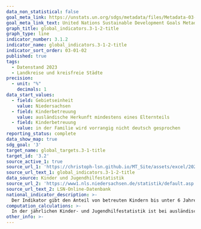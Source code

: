 ```yaml
---
data_non_statistical: false
goal_meta_link: https://unstats.un.org/sdgs/metadata/files/Metadata-03-01-01.pdf
goal_meta_link_text: United Nations Sustainable Development Goals Metadata (pdf 865kB)
graph_title: global_indicators.3-1-2-title
graph_type: line
indicator_number: 3.1.2
indicator_name: global_indicators.3-1-2-title
indicator_sort_order: 03-01-02
published: true
tags:
  - Datenstand 2023
  - Landkreise und kreisfreie Städte
precision:
  - unit: "%"
    decimals: 1
data_start_values:
  - field: Gebietseinheit
    value: Niedersachsen
  - field: Kinderbetreuung
    value: ausländische Herkunft mindestens eines Elternteils
  - field: Kinderbetreuung
    value: in der Familie wird vorrangig nicht deutsch gesprochen
reporting_status: complete
data_show_map: true
sdg_goal: '3'
target_name: global_targets.3-1-title
target_id: '3.2'
source_active_1: true
source_url_1: 'https://christoph-lsn.github.io/MT_Site/assets/excel/2024_3-1-2.xlsx'
source_url_text_1: global_indicators.3-1-2-title
data_source: Kinder und Jugendhilfestatistik
source_url_2: 'https://www1.nls.niedersachsen.de/statistik/default.asp'
source_url_text_2: LSN-Online-Datenbank
national_indicator_description: >-
  Der Indikator gibt den Anteil von betreuten Kindern bis unter 6 Jahren mit Zuwanderungsgeschichte in Tageseinrichtungen wieder. Dabei werden zwei unterschiedliche Definitionen über den Migrationshintergrund zu Grunde gelegt. Zum einen bezieht sich dieser auf die Herkunft der Eltern bzw. eines Elternteils, zum anderen auf die vorrangige Familiensprache. Beide Merkmale werden parallel erfasst und können isoliert betrachtet werden. Die frühkindliche Förderung ist insbesondere für Kinder mit Zuwanderungsgeschichte für den gesamten Bildungserfolg von zentraler Bedeutung. Insbesondere wird der Entwicklung der sprachlichen Fähigkeiten eine Schlüsselrolle bei der gesellschaftlichen Teilhabe zuerkannt, da unter anderem von den Sprachkenntnissen der Zugang zu Bildung, Ausbildung und Arbeitsmarkt abhängen.
computation_calculations: >-
  In der jährlichen Kinder- und Jugendhilfestatistik ist bei ausländischer Herkunft mindestens eines Elternteils anzugeben, ob die Mutter und bzw. oder der Vater des Kindes im Ausland geboren wurden. Hierbei ist die aktuelle Staatsangehörigkeit der Eltern nicht maßgeblich. Leben die Eltern nicht mehr zusammen, ist für die Angabe nur die Situation des Elternteils zu berücksichtigen, bei dem das Kind wohnt. Lebt ein neuer Partner mit im Haushalt, wird dessen Situation mit berücksichtigt. Zur Einschätzung der Teilhabe am gesellschaftlichen Leben des Kindes ist anzugeben, ob in der Familie vorrangig deutsch oder eine andere Sprache gesprochen wird. Stichtag der Statistik ist der 1. März. Die Gruppe der Kinder mit mindestens einem Elternteil ausländischer Herkunft ist zahlenmäßig größer als die Gruppe der Kinder, die zu Hause vorrangig nicht Deutsch spricht. Kinder in Kindertagespflege werden nicht berücksichtigt.
other_info: >-
---
```

